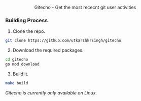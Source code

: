<p align=center>
    Gitecho - Get the most rececnt git user activities
</p>

### Building Process
1. Clone the repo.
```bash
git clone https://github.com/utkarshkrsingh/gitecho
```

2. Download the required packages.
```bash
cd gitecho
go mod download
```

3. Build it.
```bash
make build
```

*Gitecho is currently only available on Linux.*
